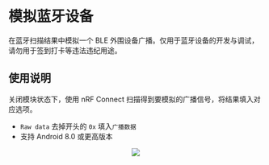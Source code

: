 # 模拟蓝牙设备
在蓝牙扫描结果中模拟一个 BLE 外围设备广播。仅用于蓝牙设备的开发与调试，请勿用于签到打卡等违法违纪用途。
## 使用说明
关闭模块状态下，使用 nRF Connect 扫描得到要模拟的广播信号，将结果填入对应选项。
* `Raw data` 去掉开头的 `0x` 填入`广播数据`
* 支持 Android 8.0 或更高版本
<p align="center">
  <img src="https://raw.githubusercontent.com/Xposed-Modules-Repo/com.ztc1997.mockbluetoothdevice/master/img/howto.jpg"/>
</p>